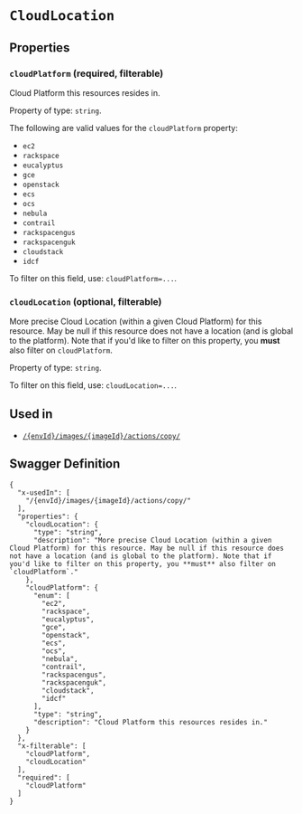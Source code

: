 # `CloudLocation` #







## Properties ##

### `cloudPlatform` (required, filterable) ###

Cloud Platform this resources resides in.


Property of type: `string`.

 
The following are valid values for the `cloudPlatform` property:
  + `ec2`
  + `rackspace`
  + `eucalyptus`
  + `gce`
  + `openstack`
  + `ecs`
  + `ocs`
  + `nebula`
  + `contrail`
  + `rackspacengus`
  + `rackspacenguk`
  + `cloudstack`
  + `idcf`

To filter on this field, use: `cloudPlatform=...`.


### `cloudLocation` (optional, filterable) ###

More precise Cloud Location (within a given Cloud Platform) for this resource. May be null if this resource does not have a location (and is global to the platform). Note that if you'd like to filter on this property, you **must** also filter on `cloudPlatform`.


Property of type: `string`.


To filter on this field, use: `cloudLocation=...`.




## Used in ##

  + [`/{envId}/images/{imageId}/actions/copy/`](./../rest/api/user/v1beta0/{envId}/images/{imageId}/actions/copy/)

## Swagger Definition ##

    {
      "x-usedIn": [
        "/{envId}/images/{imageId}/actions/copy/"
      ], 
      "properties": {
        "cloudLocation": {
          "type": "string", 
          "description": "More precise Cloud Location (within a given Cloud Platform) for this resource. May be null if this resource does not have a location (and is global to the platform). Note that if you'd like to filter on this property, you **must** also filter on `cloudPlatform`."
        }, 
        "cloudPlatform": {
          "enum": [
            "ec2", 
            "rackspace", 
            "eucalyptus", 
            "gce", 
            "openstack", 
            "ecs", 
            "ocs", 
            "nebula", 
            "contrail", 
            "rackspacengus", 
            "rackspacenguk", 
            "cloudstack", 
            "idcf"
          ], 
          "type": "string", 
          "description": "Cloud Platform this resources resides in."
        }
      }, 
      "x-filterable": [
        "cloudPlatform", 
        "cloudLocation"
      ], 
      "required": [
        "cloudPlatform"
      ]
    }
